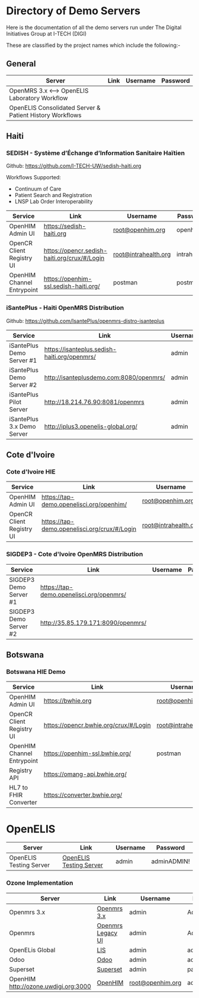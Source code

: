 # Directory of Demo Servers

Here is the documentation of all the demo servers run under The Digital Initiatives Group at I-TECH (DIGI)

These are classified by the project names which include the following:-

## General

| Server                                                   | Link | Username | Password |
|----------------------------------------------------------|------|----------|----------|
| OpenMRS 3.x <--> OpenELIS Laboratory Workflow            |      |          |          |
| OpenELIS Consolidated Server & Patient History Workflows |      |          |          |


## Haiti

### SEDISH - Système d’Échange d’Information Sanitaire Haïtien 
Github: https://github.com/I-TECH-UW/sedish-haiti.org

Workflows Supported: 
- Continuum of Care 
- Patient Search and Registration
- LNSP Lab Order Interoperability

| Service                                       |                        Link                    |         Username      |    Password   |
|-----------------------------------------------|------------------------------------------------|-----------------------|---------------|
| OpenHIM Admin UI                              | https://sedish-haiti.org                       | root@openhim.org      | openhim       |
| OpenCR Client Registry UI                     | https://opencr.sedish-haiti.org/crux/#/Login   | root@intrahealth.org  | intrahealth   |
| OpenHIM Channel Entrypoint                    | https://openhim-ssl.sedish-haiti.org/          | postman               | postman       |

### iSantePlus - Haiti OpenMRS Distribution
Github: https://github.com/IsantePlus/openmrs-distro-isanteplus

| Service                                       |                        Link                    |         Username      |    Password   |
|-----------------------------------------------|------------------------------------------------|-----------------------|---------------|
| iSantePlus Demo Server #1                     | https://isanteplus.sedish-haiti.org/openmrs/   | admin                 | Admin123      |
| iSantePlus Demo Server #2                     | http://isanteplusdemo.com:8080/openmrs/        | admin                 | Admin123      |
| iSantePlus Pilot Server                       | http://18.214.76.90:8081/openmrs               | admin                 | Admin123      |
| iSantePlus 3.x Demo Server                    | http://iplus3.openelis-global.org/             | admin                 | Admin123      |

## Cote d'Ivoire 

### Cote d'Ivoire HIE

| Service                                       |                        Link                    |         Username      |    Password   |
|-----------------------------------------------|------------------------------------------------|-----------------------|---------------|
| OpenHIM Admin UI                              | https://tap-demo.openelisci.org/openhim/       | root@openhim.org      | openhim       |
| OpenCR Client Registry UI                     | https://tap-demo.openelisci.org/crux/#/Login   | root@intrahealth.org  | intrahealth   |

### SIGDEP3 - Cote d'Ivoire OpenMRS Distribution

| Service                                       |                        Link                    |         Username      |    Password   |
|-----------------------------------------------|------------------------------------------------|-----------------------|---------------|
| SIGDEP3 Demo Server #1                        | https://tap-demo.openelisci.org/openmrs/       |                  |       |
| SIGDEP3 Demo Server #2                        | http://35.85.179.171:8090/openmrs/             |                  |       |

## Botswana

### Botswana HIE Demo

| Service                                       |                        Link                    |         Username      |    Password   |
|-----------------------------------------------|------------------------------------------------|-----------------------|---------------|
| OpenHIM Admin UI                              | https://bwhie.org                              | root@openhim.org      | openhim       |
| OpenCR Client Registry UI                     | https://opencr.bwhie.org/crux/#/Login          | root@intrahealth.org  | intrahealth   |
| OpenHIM Channel Entrypoint                    | https://openhim-ssl.bwhie.org/                 | postman               | postman       |
| Registry API                                  | https://omang-api.bwhie.org/                   |                       |               |
| HL7 to FHIR Converter                         | https://converter.bwhie.org/                   |                       |               |

# OpenELIS

| Server                  | Link                                                                 | Username | Password    |
|-------------------------|----------------------------------------------------------------------|----------|-------------|
| OpenELIS Testing Server | [OpenELIS Testing Server](https://testing.openelis-global.org:8443/) | admin    | adminADMIN! |

### Ozone Implementation

| Server                               | Link                                                    | Username         | Password    |
|--------------------------------------|---------------------------------------------------------|------------------|-------------|
| Openmrs 3.x                          | [Openmrs 3.x](http://ozone.uwdigi.org/openmrs/spa/home) | admin            | Admin123    |
| Openmrs                              | [Openmrs Legacy UI]( http://ozone.uwdigi.org/openmrs)   | admin            | Admin123    |
| OpenELis Global                      | [LIS](https://ozone.uwdigi.org:8443/OpenELIS-Global)    | admin            | adminADMIN! |
| Odoo                                 | [Odoo](http://ozone.uwdigi.org:8069)                    | admin            | admin       |
| Superset                             | [Superset](http://ozone.uwdigi.org:8088)                | admin            | password    |
| OpenHIM http://ozone.uwdigi.org:3000 | [OpenHIM](http://ozone.uwdigi.org:3000)                 | root@openhim.org | admin       |


